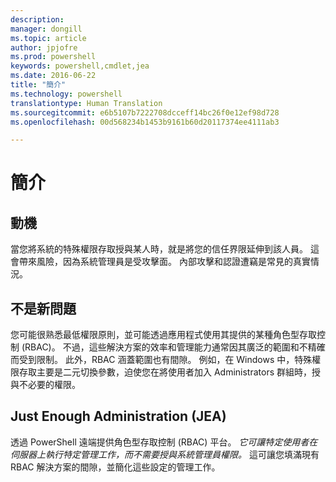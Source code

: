 ```yaml
---
description: 
manager: dongill
ms.topic: article
author: jpjofre
ms.prod: powershell
keywords: powershell,cmdlet,jea
ms.date: 2016-06-22
title: "簡介"
ms.technology: powershell
translationtype: Human Translation
ms.sourcegitcommit: e6b5107b7222708dcceff14bc26f0e12ef98d728
ms.openlocfilehash: 00d568234b1453b9161b60d20117374ee4111ab3

---
```


# 簡介

##  **動機**  
當您將系統的特殊權限存取授與某人時，就是將您的信任界限延伸到該人員。
這會帶來風險，因為系統管理員是受攻擊面。
內部攻擊和認證遭竊是常見的真實情況。

##  **不是新問題**  
您可能很熟悉最低權限原則，並可能透過應用程式使用其提供的某種角色型存取控制 (RBAC)。
不過，這些解決方案的效率和管理能力通常因其廣泛的範圍和不精確而受到限制。
此外，RBAC 涵蓋範圍也有間隙。
例如，在 Windows 中，特殊權限存取主要是二元切換參數，迫使您在將使用者加入 Administrators 群組時，授與不必要的權限。

##  **Just Enough Administration (JEA)** 
透過 PowerShell 遠端提供角色型存取控制 (RBAC) 平台。
*它可讓特定使用者在伺服器上執行特定管理工作，而不需要授與系統管理員權限。*
這可讓您填滿現有 RBAC 解決方案的間隙，並簡化這些設定的管理工作。




<!--HONumber=Jul16_HO1-->


